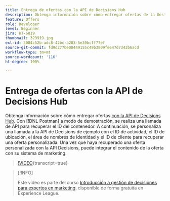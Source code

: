 ```yaml
---
title: Entrega de ofertas con la API de Decisions Hub
description: Obtenga información sobre cómo entregar ofertas de la Gestión de decisiones con la API de decisiones.
feature: Offers
role: Developer
level: Beginner
jira: KT-6819
thumbnail: 329919.jpg
exl-id: 3084c52b-adc8-42bc-a203-5e39bcff77ef
source-git-commit: fd9d277be00449155c49b3809fe647d7342b6acd
workflow-type: tm+mt
source-wordcount: '116'
ht-degree: 100%

---
```



# Entrega de ofertas con la API de Decisions Hub

Obtenga información sobre cómo entregar ofertas [con la API de Decisions Hub](https://experienceleague.adobe.com/docs/journey-optimizer/using/offer-decisioniong/api-reference/offer-delivery/deliver-offers.html?lang=es). Con [!DNL Postman] a modo de demostración, se realiza una llamada de API para recuperar el ID del contenedor. A continuación, se personaliza una llamada a la API de Decisions de ejemplo con el ID de actividad, el ID de ubicación, el área de nombres de identidad y el ID de cliente para recuperar una oferta personalizada. Una vez que haya recuperado una oferta personalizada con la API Decisions, puede integrar el contenido de la oferta con su sistema de marketing.

>[!VIDEO](https://video.tv.adobe.com/v/329919?quality=12&learn=on){transcript=true}

>[!INFO]
>
> Este vídeo es parte del curso [Introducción a gestión de decisiones para expertos en marketing](https://experienceleague.adobe.com/?lang=es&recommended=ExperiencePlatform-U-1-2020.1.offerdecisioning), disponible de forma gratuita en Experience League.
